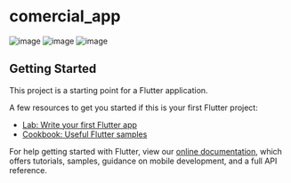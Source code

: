 # comercial_app
![image](https://user-images.githubusercontent.com/100048011/159412199-2f162bf1-98b9-4597-935c-284860e2d87e.png)
![image](https://user-images.githubusercontent.com/100048011/159412319-ca50d868-a358-4874-85ca-1f7083a19643.png)
![image](https://user-images.githubusercontent.com/100048011/159412337-f816036e-6083-458f-b433-ffa3ff56634a.png)



## Getting Started

This project is a starting point for a Flutter application.

A few resources to get you started if this is your first Flutter project:

- [Lab: Write your first Flutter app](https://flutter.dev/docs/get-started/codelab)
- [Cookbook: Useful Flutter samples](https://flutter.dev/docs/cookbook)

For help getting started with Flutter, view our
[online documentation](https://flutter.dev/docs), which offers tutorials,
samples, guidance on mobile development, and a full API reference.
